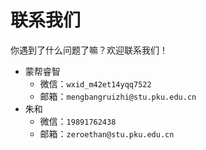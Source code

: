 # 联系我们

你遇到了什么问题了嘛？欢迎联系我们！

- 蒙帮睿智
    - 微信：`wxid_m42et14yqq7522`
    - 邮箱：`mengbangruizhi@stu.pku.edu.cn`
- 朱和
  - 微信：`19891762438`
  - 邮箱：`zeroethan@stu.pku.edu.cn`
